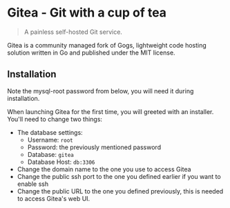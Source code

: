 # Gitea - Git with a cup of tea

> A painless self-hosted Git service.

Gitea is a community managed fork of Gogs, lightweight code hosting solution written in Go and published under the MIT license.

## Installation

Note the mysql-root password from below, you will need it during installation.

When launching Gitea for the first time, you will greeted with an installer. You'll need to change two things: 

* The database settings:
  * Username: `root`
  * Password: the previously mentioned password
  * Database: `gitea`
  * Database Host: `db:3306`
* Change the domain name to the one you use to access Gitea
* Change the public ssh port to the one you defined earlier if you want to enable ssh
* Change the public URL to the one you defined previously, this is needed to access Gitea's web UI.
